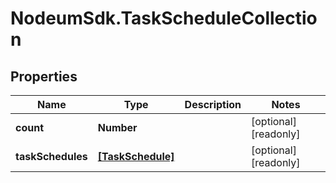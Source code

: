 # NodeumSdk.TaskScheduleCollection

## Properties

Name | Type | Description | Notes
------------ | ------------- | ------------- | -------------
**count** | **Number** |  | [optional] [readonly] 
**taskSchedules** | [**[TaskSchedule]**](TaskSchedule.md) |  | [optional] [readonly] 


